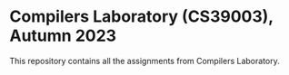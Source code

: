 # Compilers Laboratory (CS39003), Autumn 2023
This repository contains all the assignments from Compilers Laboratory.
